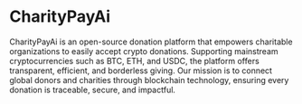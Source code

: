 # CharityPayAi
CharityPayAi is an open-source donation platform that empowers charitable organizations to easily accept crypto donations. Supporting mainstream cryptocurrencies such as BTC, ETH, and USDC, the platform offers transparent, efficient, and borderless giving. Our mission is to connect global donors and charities through blockchain technology, ensuring every donation is traceable, secure, and impactful.

